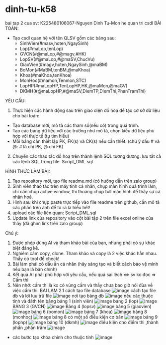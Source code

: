 # dinh-tu-k58
bai tap 2 cua sv: K225480106067-Nguyen Dinh Tu-Mon he quan tri csdl
BÀI TOÁN:
- Tạo csdl quan hệ với tên QLSV gồm các bảng sau:
  + SinhVien(#masv,hoten,NgaySinh)
  + Lop(#maLop,tenLop)
  + GVCN(#@maLop,#@magv,#HK)
  + LopSV(#@maLop,#@maSV,ChucVu)
  + GiaoVien(#magv,hoten,NgaySinh,@maBM)
  + BoMon(#MaBM,tenBM,@maKhoa)
  + Khoa(#maKhoa,tenKhoa)
  + MonHoc(#mamon,Tenmon,STC)
  + LopHP(#maLopHP,TenLopHP,HK,@maMon,@maGV)
  + DKMH(#@maLopHP,#@maSV,DiemTP,DiemThi,PhanTramThi)

YÊU CẦU:
1. Thực hiện các hành động sau trên giao diện đồ hoạ để tạo cơ sở dữ liệu cho bài toán:
  + Tạo database mới, mô tả các tham số(nếu có) trong quá trình.
  + Tạo các bảng dữ liệu với các trường như mô tả, chọn kiểu dữ liệu phù hợp với thực tế (tự tìm hiểu)
  + Mỗi bảng cần thiết lập PK, FK(s) và CK(s) nếu cần thiết. (chú ý dấu # và @: # là chỉ PK, @ chỉ FK)
2. Chuyển các thao tác đồ hoạ trên thành lệnh SQL tương đương. lưu tất cả các lệnh SQL trong file: Script_DML.sql

HÌNH THỨC LÀM BÀI:
1. Tạo repository mới, tạo file readme.md (có hướng dẫn trên zalo group)
2. Sinh viên thao tác trên máy tính cá nhân, chụp màn hình quá trình làm, chỉ cần chụp active window, thi thoảng chụp full màn hình để thấy sự cá nhân hoá.
3. Hình sau khi chụp paste trực tiếp vào file readme trên github, cần mô tả các phần trên ảnh để tỏ ra là hiểu hết!
4. upload các file liên quan: Script_DML.sql
5. Update link của repository vào cột bài tập 2 trên file excel online của thầy (đã ghim link trên zalo group)

Chú ý:
1. Được phép dùng AI và tham khảo bài của bạn, nhưng phải có sự khác biệt đáng kể.
2. Nghiêm cấm copy, clone. Tham khảo và copy là 2 việc khác hẳn nhau. Thầy có tool để check!
3. Bài làm phải có dấu ấn cá nhân (hãy sáng tạo và biết cách bảo vệ mình nếu bạn là bản chính)
4. Kết quả AI phải phù hợp với yêu cầu, nếu quá sai lệch <=> sv ko đọc => Cấm thi
5. Nên nhớ: cấm thi là ko có vùng cấm và thầy chưa bao giờ nói đùa về việc cấm thi.
   BÀI LÀM
2.1 cách tạo file database
![image](https://github.com/user-attachments/assets/7a281b4e-f0de-4d66-8bc6-1d9822762b74)
     cách tạo file db và lơi luu trữ file 
![image](https://github.com/user-attachments/assets/1ac4835b-daef-450d-961a-5f411a4b2bdd)
    nơi tạo bảng db
![image](https://github.com/user-attachments/assets/653c463a-f559-4da0-b769-591a98ad9077)
    nêu các thuộc tính và đăth tên bảng
    bảng 1 (sinh viên)
![image](https://github.com/user-attachments/assets/f005b28e-690f-496c-b886-663af6f8392b)
    bảng 2 (lop)
![image](https://github.com/user-attachments/assets/e4583a70-d97f-4dd1-8b55-380a210f15f6)
    BẢNG 3 (GVCN)
![image](https://github.com/user-attachments/assets/dc2cd61d-86a0-4bdf-be5c-94dcec00d6a4)
    Bảng 4 (lopsv)
![image](https://github.com/user-attachments/assets/8dad9225-4f01-4b45-bc31-12c1b3ba4903)
    bảng 5 (giaovien)
![image](https://github.com/user-attachments/assets/34a38360-bd2f-477a-91a1-1a3015626d0b)
    bảng 6 (bomon)
![image](https://github.com/user-attachments/assets/c3b02bb7-1fff-49b5-9675-2af6deae3f8b)
    bảng 7 (khoa)
![image](https://github.com/user-attachments/assets/17c807b1-e4c5-473b-9ee4-d4b0a5766168)
    bảng 8 (monhoc)
![image](https://github.com/user-attachments/assets/2af506d7-693e-4079-a99c-54d883fcaa57)
   bảng 8 có một số điều kiện cơ bản
![image](https://github.com/user-attachments/assets/fd9cebea-2d35-47b3-bb0d-5a93f0db0474)
    bảng 9 (lophp)
![image](https://github.com/user-attachments/assets/6cbaae1e-0c4f-4318-a35c-f14095d6e744)
   bảng 10 (dkmh)
![image](https://github.com/user-attachments/assets/065f15da-3b9e-498d-ab5e-0b3645088f91)
   điều kiện cho điểm thi ,thành phần ,phần trăm
![image](https://github.com/user-attachments/assets/da8c21c5-07b2-4e04-ae7b-92321d2934a4)
* các bước tạo khóa chính cho thuộc tính
![image](https://github.com/user-attachments/assets/fc160aea-7b30-42d8-8103-a7d03e793dbf)











